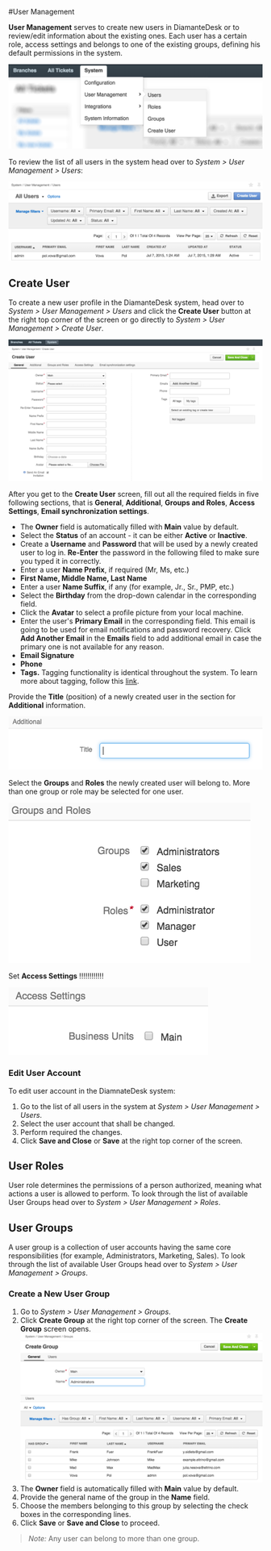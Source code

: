#User Management

**User Management** serves to create new users in DiamanteDesk or to review/edit information about the existing ones. Each user has a certain role, access settings and belongs to one of the existing groups, defining his default permissions in the system.

![User Management](img/user_management.png)

To review the list of all users in the system head over to _System > User Management > Users_:

![User Management](img/all_users.png)

## Create User

To create a new user profile in the DiamanteDesk system, head over to _System > User Management > Users_ and click the **Create User** button at the right top corner of the screen or go directly to _System > User Management > Create User_.

![Create User](img/user_new_general.png)

After you get to the **Create User** screen, fill out all the required fields in five following sections, that is **General**, **Additional**, **Groups and Roles**, **Access Settings**, **Email synchronization settings**.

* The **Owner** field is automatically filled with **Main** value by default.
* Select the **Status** of an account - it can be either **Active** or **Inactive**.
* Create a **Username** and **Password** that will be used by a newly created user to log in. **Re-Enter** the password in the following filed to make sure you typed it in correctly.
* Enter a user **Name Prefix**, if required (Mr, Ms, etc.)
* **First Name, Middle Name, Last Name**
* Enter a user **Name Suffix**, if any (for example, Jr., Sr., PMP, etc.)
* Select the **Birthday** from the drop-down calendar in the corresponding field.
* Click the **Avatar** to select a profile picture from your local machine.
* Enter the user's **Primary Email** in the corresponding field. This email is going to be used for email notifications and password recovery. Click **Add Another Email** in the **Emails** field to add additional email in case the primary one is not available for any reason.
* **Email Signature**
* **Phone**
* **Tags.** Tagging functionality is identical throughout the system. To learn more about tagging, follow this [link](tagging.md).

Provide the **Title** (position) of a newly created user in the section for **Additional** information.

![Create User](img/user_new_title.png)

Select the **Groups** and **Roles** the newly created user will belong to. More than one group or role may be selected for one user.

![Create User](img/user_new_groups_roles.png)

Set **Access Settings** !!!!!!!!!!!!

![Create User](img/user_new_access.png)

### Edit User Account

To edit user account in the DiamnateDesk system:

1. Go to the list of all users in the system at _System > User Management > Users_.
2. Select the user account that shall be changed.
3. Perform required the changes.
4. Click **Save and Close** or **Save** at the right top corner of the screen.

## User Roles

User role determines the permissions of a person authorized, meaning what actions a user is allowed to perform. To look through the list of available User Groups head over to _System > User Management > Roles_.

## User Groups

A user group is a collection of user accounts having the same core responsibilities (for example, Administrators, Marketing, Sales). To look through the list of available User Groups head over to _System > User Management > Groups_.

### Create a New User Group

1. Go to _System > User Management > Groups_.
2. Click **Create Group** at the right top corner of the screen. The **Create Group** screen opens.
![Create Group](img/create_group.png)
3. The **Owner** field is automatically filled with **Main** value by default.
4. Provide the general name of the group in the **Name** field.
5. Choose the members belonging to this group by selecting the check boxes in the corresponding lines.
6. Click **Save** or **Save and Close** to proceed.

>_Note:_ Any user can belong to more than one group.